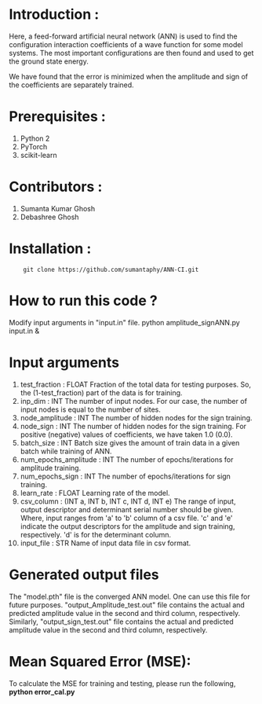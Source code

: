 # Introduction :

Here, a feed-forward artificial neural network (ANN) is used to find the configuration interaction coefficients of a wave function for some model systems. The most important configurations are then found and used to get the ground state energy.

We have found that the error is minimized when the amplitude and sign of the coefficients are separately trained.
# Prerequisites :
1. Python 2
2. PyTorch
3. scikit-learn

# Contributors :
1. Sumanta Kumar Ghosh
2. Debashree Ghosh

# Installation :
        git clone https://github.com/sumantaphy/ANN-CI.git

# How to run this code ?
Modify input arguments in "input.in" file.
python amplitude_signANN.py input.in &

# Input arguments
1. test_fraction                :       FLOAT
                                        Fraction of the total data for testing purposes. So, the (1-test_fraction) part of the data is for training.
2. inp_dim                      :       INT
                                        The number of input nodes. For our case, the number of input nodes is equal to the number of sites.
3. node_amplitude               :       INT
                                        The number of hidden nodes for the sign training.
4. node_sign                    :       INT
                                        The number of hidden nodes for the sign training. For positive (negative) values of coefficients, we have taken 1.0 (0.0).
5. batch_size                   :       INT
                                        Batch size gives the amount of train data in a given batch while training of ANN.
6. num_epochs_amplitude         :       INT
                                        The number of epochs/iterations for amplitude training.
7. num_epochs_sign              :       INT
                                        The number of epochs/iterations for sign training.
8. learn_rate                   :       FLOAT
                                        Learning rate of the model.
9. csv_column                   :       (INT a, INT b, INT c, INT d, INT e)
                                        The range of input, output descriptor and determinant serial number should be given. Where, input ranges from 'a' to 'b' column of a csv file.
                                        'c' and 'e' indicate the output descriptors for the amplitude and sign training, respectively. 'd' is for the determinant column.
10. input_file                  :       STR
                                        Name of input data file in csv format.

# Generated output files

The "model.pth" file is the converged ANN model. One can use this file for future purposes. "output_Amplitude_test.out" file contains the actual and predicted amplitude value in the second and third column, respectively. Similarly, "output_sign_test.out" file contains the actual and predicted amplitude value in the second and third column, respectively.
# Mean Squared Error (MSE):
To calculate the MSE for training and testing, please run the following,
**python error_cal.py**
